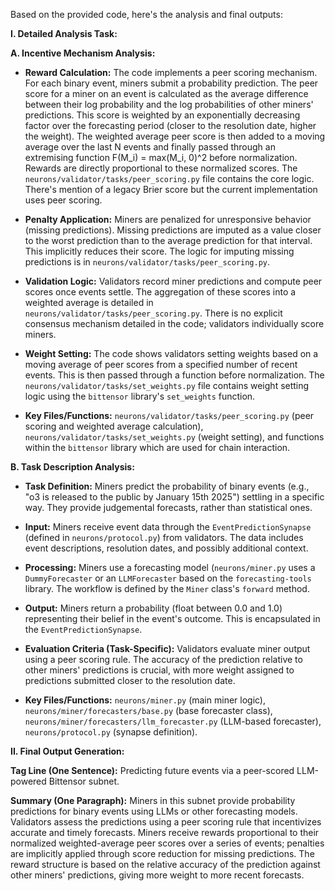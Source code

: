 Based on the provided code, here's the analysis and final outputs:

**I. Detailed Analysis Task:**

**A. Incentive Mechanism Analysis:**

* **Reward Calculation:** The code implements a peer scoring mechanism.  For each binary event, miners submit a probability prediction.  The peer score for a miner on an event is calculated as the average difference between their log probability and the log probabilities of other miners' predictions.  This score is weighted by an exponentially decreasing factor over the forecasting period (closer to the resolution date, higher the weight). The weighted average peer score is then added to a moving average over the last N events and finally passed through an extremising function F(M_i) = max(M_i, 0)^2 before normalization. Rewards are directly proportional to these normalized scores.  The `neurons/validator/tasks/peer_scoring.py` file contains the core logic.  There's mention of a legacy Brier score but the current implementation uses peer scoring.

* **Penalty Application:**  Miners are penalized for unresponsive behavior (missing predictions).  Missing predictions are imputed as a value closer to the worst prediction than to the average prediction for that interval. This implicitly reduces their score. The logic for imputing missing predictions is in `neurons/validator/tasks/peer_scoring.py`.

* **Validation Logic:** Validators record miner predictions and compute peer scores once events settle. The aggregation of these scores into a weighted average is detailed in `neurons/validator/tasks/peer_scoring.py`.  There is no explicit consensus mechanism detailed in the code; validators individually score miners.

* **Weight Setting:** The code shows validators setting weights based on a moving average of peer scores from a specified number of recent events. This is then passed through a function before normalization.  The `neurons/validator/tasks/set_weights.py` file contains weight setting logic using the `bittensor` library's `set_weights` function.

* **Key Files/Functions:** `neurons/validator/tasks/peer_scoring.py` (peer scoring and weighted average calculation), `neurons/validator/tasks/set_weights.py` (weight setting), and functions within the `bittensor` library which are used for chain interaction.

**B. Task Description Analysis:**

* **Task Definition:** Miners predict the probability of binary events (e.g., "o3 is released to the public by January 15th 2025") settling in a specific way.  They provide judgemental forecasts, rather than statistical ones.

* **Input:** Miners receive event data through the `EventPredictionSynapse` (defined in `neurons/protocol.py`) from validators.  The data includes event descriptions, resolution dates, and possibly additional context.

* **Processing:** Miners use a forecasting model (`neurons/miner.py` uses a `DummyForecaster` or an `LLMForecaster` based on the `forecasting-tools` library. The workflow is defined by the `Miner` class's `forward` method.

* **Output:** Miners return a probability (float between 0.0 and 1.0) representing their belief in the event's outcome. This is encapsulated in the `EventPredictionSynapse`.

* **Evaluation Criteria (Task-Specific):** Validators evaluate miner output using a peer scoring rule. The accuracy of the prediction relative to other miners' predictions is crucial, with more weight assigned to predictions submitted closer to the resolution date.

* **Key Files/Functions:** `neurons/miner.py` (main miner logic), `neurons/miner/forecasters/base.py` (base forecaster class), `neurons/miner/forecasters/llm_forecaster.py` (LLM-based forecaster), `neurons/protocol.py` (synapse definition).


**II. Final Output Generation:**

**Tag Line (One Sentence):**  Predicting future events via a peer-scored LLM-powered Bittensor subnet.

**Summary (One Paragraph):** Miners in this subnet provide probability predictions for binary events using LLMs or other forecasting models.  Validators assess the predictions using a peer scoring rule that incentivizes accurate and timely forecasts.  Miners receive rewards proportional to their normalized weighted-average peer scores over a series of events;  penalties are implicitly applied through score reduction for missing predictions. The reward structure is based on the relative accuracy of the prediction against other miners' predictions, giving more weight to more recent forecasts.


